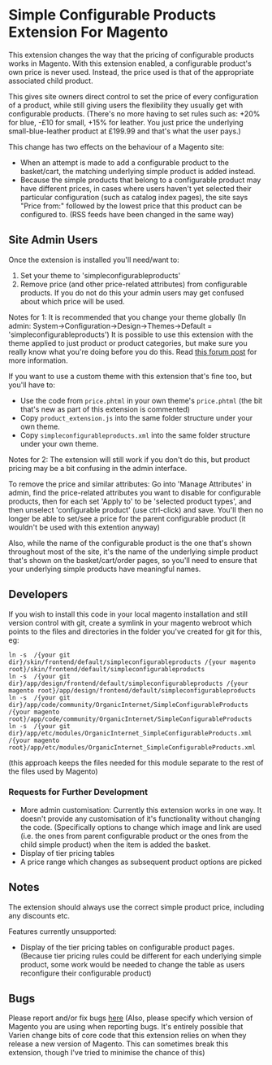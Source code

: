 Simple Configurable Products Extension For Magento
==================================================

This extension changes the way that the pricing of configurable products works in Magento.
With this extension enabled, a configurable product's own price is never used. Instead, the price used is that of the appropriate associated child product.

This gives site owners direct control to set the price of every configuration of a product, while still giving users the flexibility they usually get with configurable products.
(There's no more having to set rules such as: +20% for blue, -£10 for small, +15% for leather. You just price the underlying small-blue-leather product at £199.99 and that's what the user pays.)


This change has two effects on the behaviour of a Magento site:
* When an attempt is made to add a configurable product to the basket/cart, the matching underlying simple product is added instead.
* Because the simple products that belong to a configurable product may have different prices, in cases where users haven't yet selected their particular configuration (such as catalog index pages), the site says "Price from:" followed by the lowest price that this product can be configured to. (RSS feeds have been changed in the same way)




Site Admin Users
----------------

Once the extension is installed you'll need/want to:
1. Set your theme to 'simpleconfigurableproducts'
2. Remove price (and other price-related attributes) from configurable products. If you do not do this your admin users may get confused about which price will be used.



Notes for 1:
It is recommended that you change your theme globally (In admin: System->Configuration->Design->Themes->Default = 'simpleconfigurableproducts')
It is possible to use this extension with the theme applied to just product or product categories, but make sure you really know what you're doing before you do this.
Read [this forum post](http://www.magentocommerce.com/boards/viewreply/80059/) for more information.

If you want to use a custom theme with this extension that's fine too, but you'll have to:
* Use the code from `price.phtml` in your own theme's `price.phtml` (the bit that's new as part of this extension is commented)
* Copy `product_extension.js` into the same folder structure under your own theme.
* Copy `simpleconfigurableproducts.xml` into the same folder structure under your own theme.


Notes for 2: The extension will still work if you don't do this, but product pricing may be a bit confusing in the admin interface.

To remove the price and similar attributes: Go into 'Manage Attributes' in admin, find the price-related attributes you want to disable for configurable products, then for each set 'Apply to' to be 'selected product types', and then unselect 'configurable product' (use ctrl-click) and save.  You'll then no longer be able to set/see a price for the parent configurable product (it wouldn't be used with this extention anyway)


Also, while the name of the configurable product is the one that's shown throughout most of the site, it's the name of the underlying simple product that's shown on the basket/cart/order pages, so you'll need to ensure that your underlying simple products have meaningful names.


Developers
----------

If you wish to install this code in your local magento installation and still version control with git, create a symlink in your magento webroot which points to the files and directories in the folder you've created for git for this, eg:

    ln -s  /{your git dir}/skin/frontend/default/simpleconfigurableproducts /{your magento root}/skin/frontend/default/simpleconfigurableproducts
    ln -s  /{your git dir}/app/design/frontend/default/simpleconfigurableproducts /{your magento root}/app/design/frontend/default/simpleconfigurableproducts
    ln -s  /{your git dir}/app/code/community/OrganicInternet/SimpleConfigurableProducts /{your magento root}/app/code/community/OrganicInternet/SimpleConfigurableProducts
    ln -s  /{your git dir}/app/etc/modules/OrganicInternet_SimpleConfigurableProducts.xml /{your magento root}/app/etc/modules/OrganicInternet_SimpleConfigurableProducts.xml

(this approach keeps the files needed for this module separate to the rest of the files used by Magento)


### Requests for Further Development

* More admin customisation: Currently this extension works in one way. It doesn't provide any customisation of it's functionality without changing the code. (Specifically options to change which image and link are used (i.e. the ones from parent configurable product or the ones from the child simple product) when the item is added the basket.
* Display of tier pricing tables
* A price range which changes as subsequent product options are picked


Notes
-----
The extension should always use the correct simple product price, including any discounts etc.

Features currently unsupported:
* Display of the tier pricing tables on configurable product pages.  (Because tier pricing rules could be different for each underlying simple product, some work would be needed to change the table as users reconfigure their configurable product)

Bugs
-----
Please report and/or fix bugs [here](http://www.magentocommerce.com/boards/viewchild/11415/)
(Also, please specify which version of Magento you are using when reporting bugs. It's entirely possible that Varien change bits of core code that this extension relies on when they release a new version of Magento. This can sometimes break this extension, though I've tried to minimise the chance of this)
